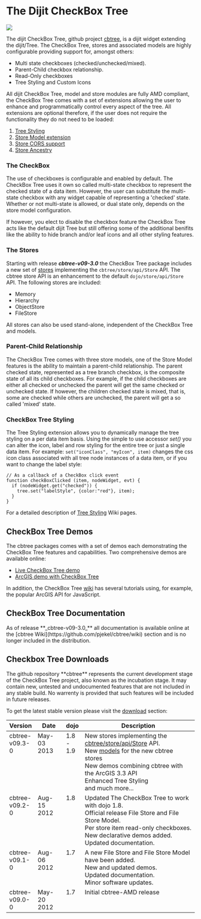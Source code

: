 # The Dijit CheckBox Tree

<div>
	<img src="https://github.com/pjekel/cbtree/wiki/images/mega-logo-64.png" />
</div>

The dijit CheckBox Tree, github project [cbtree](https://github.com/pjekel/cbtree),
is a dijit widget extending the dijit/Tree. The CheckBox Tree, stores and associated
models are highly configurable providing support for, amongst others:

* Multi state checkboxes (checked/unchecked/mixed).
* Parent-Child checkbox relationship.
* Read-Only checkboxes
* Tree Styling and Custom Icons

All dijit CheckBox Tree, model and store modules are fully AMD compliant, the
CheckBox Tree comes with a set of extensions allowing the user to enhance and
programmatically control every aspect of the tree. All extensions are optional
therefore, if the user does not require the functionality they do not need to be
loaded:

1. [Tree Styling](https://github.com/pjekel/cbtree/wiki/Tree-Styling)
2. [Store Model extension](https://github.com/pjekel/cbtree/wiki/Model-Extension)
4. [Store CORS support](https://github.com/pjekel/cbtree/wiki/Store#wiki-cors-support)
3. [Store Ancestry](https://github.com/pjekel/cbtree/wiki/Ancestry-Extension)

### The CheckBox
The use of checkboxes is configurable and enabled by default. The CheckBox Tree
uses it own so called multi-state checkbox to represent the checked state of a
data item. However, the user can substitute the multi-state checkbox with any
widget capable of representing a 'checked' state. Whether or not multi-state is
allowed, or dual state only, depends on the store model configuration.

If however, you elect to disable the checkbox feature the CheckBox Tree acts
like the default dijit Tree but still offering some of the additional benifits
like the ability to hide branch and/or leaf icons and all other styling features.

### The Stores
Starting with release **_cbtree-v09-3.0_** the CheckBox Tree package includes a
new set of [stores](https://github.com/pjekel/cbtree/wiki/Store) implementing the
`cbtree/store/api/Store` API. The cbtree store API is an enhancement to the
default `dojo/store/api/Store` API. The following stores are included:

* Memory
* Hierarchy
* ObjectStore
* FileStore

All stores can also be used stand-alone, independent of the CheckBox Tree and
models.

### Parent-Child Relationship
The CheckBox Tree comes with three store models, one of the Store Model features
is the ability to maintain a parent-child relationship.
The parent checked state, represented as a tree branch checkbox, is the composite
state of all its child checkboxes. For example, if the child checkboxes are either
all checked or unchecked the parent will get the same checked or unchecked state.
If however, the children checked state is mixed, that is, some are checked while
others are unchecked, the parent will get a so called 'mixed' state.

### CheckBox Tree Styling
The Tree Styling extension allows you to dynamically manage the tree styling 
on a per data item basis. Using the simple to use accessor *set()* you can alter
the icon, label and row styling for the entire tree or just a single data item.
For example: `set("iconClass", "myIcon", item)` changes the css icon class associated
with all tree node instances of a data item, or if you want to change the label
style:

    // As a callback of a CheckBox click event
    function checkBoxClicked (item, nodeWidget, evt) {
      if (nodeWidget.get("checked")) {
        tree.set("labelStyle", {color:"red"}, item);
      }
    }

For a detailed description of [Tree Styling](https://github.com/pjekel/cbtree/wiki/Tree-Styling)
Wiki pages.

<h2 id="checkbox-tree-demos">CheckBox Tree Demos</h2>
The cbtree packages comes with a set of demos each demonstrating the CheckBox
Tree features and capabilities. Two comprehensive demos are available online:

* <a href="http://thejekels.com/cbtree/demos" target="_blank">Live CheckBox Tree demo</a>
* <a href="http://thejekels.com/cbtree/demos/ArcGIS.php" target="_blank">ArcGIS demo with CheckBox Tree</a>

In addition, the CheckBox Tree [wiki](https://github.com/pjekel/cbtree/wiki) has
several tutorials using, for example, the popular ArcGIS API for JavaScript.

<h2 id="basics">CheckBox Tree Documentation</h2>
As of release **_cbtree-v09-3.0_** all documentation is available online at the
[cbtree Wiki](https://github.com/pjekel/cbtree/wiki) section and is no longer
included in the distribution.

<h2 id="checkbox-tree-downloads">Checkbox Tree Downloads</h2>
The github repository **cbtree** represents the current development stage of the
CheckBox Tree project, also known as the incubation stage. It may contain new,
untested and undocumented features that are not included in any stable build. 
No warrenty is provided that such features will be included in future releases. 

To get the latest stable version please visit the [download](http://thejekels.com/download/cbtree)
section:

<table>
	<thead>
	  <tr>
	    <th style="width:15%;">Version</th>
	    <th style="width:15%;">Date</th>
	    <th style="width:10%;">dojo</th>
	    <th>Description</th>
	  </tr>
	</thead>
  <tbody>
    <tr style="vertical-align:top">
      <td>cbtree-v09.3-0</td>
      <td>May-03 2013</td>
      <td>1.8 - 1.9</td>
      <td>
	New stores implementing the <a href="https://github.com/pjekel/cbtree/wiki/Store-API">cbtree/store/api/Store</a> API.<br/>
	New <a href="https://github.com/pjekel/cbtree/wiki/Model">models</a> for the new cbtree stores<br/>
	New demos combining cbtree with the ArcGIS 3.3 API<br/>
	Enhanced Tree Styling<br/>
	and much more...
      </td>
    </tr>
    <tr style="vertical-align:top">
      <td>cbtree-v09.2-0</td>
      <td>Aug-15 2012</td>
      <td>1.8</td>
      <td>
	Updated The CheckBox Tree to work with dojo 1.8.<br/>
	Official release File Store and File Store Model.<br/>
	Per store item read-only checkboxes.<br/>
	New declarative demos added.<br/>
	Updated documentation.<br/>
      </td>
    </tr>
    <tr style="vertical-align:top">
      <td>cbtree-v09.1-0</td>
      <td>Aug-06 2012</td>
      <td>1.7</td>
      <td>
	A new File Store and File Store Model have been added.<br/>
	New and updated demos.<br/>
	Updated documentation.<br/>
	Minor software updates.
      </td>
    </tr>
    <tr style="vertical-align:top">
      <td>cbtree-v09.0-0</td>
      <td>May-20 2012</td>
      <td>1.7</td>
      <td>Initial cbtree-AMD release</td>
    </tr>
  </tbody>
</table>

